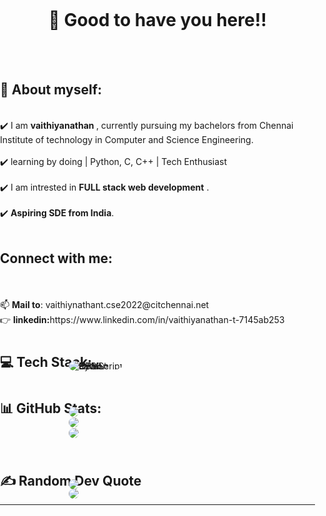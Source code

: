 <h1 align="center">👋 Good to have you here!!</h1><br><br><h2>🌱 About myself:</h2><br>✔️ I am <b>vaithiyanathan </b>, currently pursuing my bachelors from Chennai Institute of technology in Computer and Science Engineering.<br><br>✔️ learning by doing | Python, C, C++ | Tech Enthusiast<br><br>✔️ I am intrested in <b>FULL stack web development</b> .<br><br>✔️ <b>Aspiring SDE from India</b>.<br><br><h2>Connect with me:</h2><br><br>📫 <b>Mail to</b>: vaithiynathant.cse2022@citchennai.net<br>👉 <b>linkedin:</b>https://www.linkedin.com/in/vaithiyanathan-t-7145ab253<br>

# <h2>💻 Tech Stack:</h2>
![Python](https://img.shields.io/badge/python-3670A0?style=for-the-badge&logo=python&logoColor=ffdd54) ![C](https://img.shields.io/badge/c-%2300599C.svg?style=for-the-badge&logo=c&logoColor=white) ![C++](https://img.shields.io/badge/c++-%2300599C.svg?style=for-the-badge&logo=c%2B%2B&logoColor=white) ![CSS3](https://img.shields.io/badge/css3-%231572B6.svg?style=for-the-badge&logo=css3&logoColor=white) ![HTML5](https://img.shields.io/badge/html5-%23E34F26.svg?style=for-the-badge&logo=html5&logoColor=white) ![JavaScript](https://img.shields.io/badge/javascript-%23323330.svg?style=for-the-badge&logo=javascript&logoColor=%23F7DF1E)
# <h2>📊 GitHub Stats:</h2>
![](https://github-readme-stats.vercel.app/api?username=vaithiyanathan&theme=nightowl&hide_border=false&include_all_commits=false&count_private=false)<br/>
![](https://github-readme-streak-stats.herokuapp.com/?user=vaithiyanathan&theme=nightowl&hide_border=false)<br/>
![](https://github-readme-stats.vercel.app/api/top-langs/?username=vaithiyanathan&theme=nightowl&hide_border=false&include_all_commits=false&count_private=false&layout=compact)

### <h2>✍️ Random Dev Quote</h2>
![](https://quotes-github-readme.vercel.app/api?type=horizontal&theme=radical)

---
[![](https://visitcount.itsvg.in/api?id=vaithiyanathan&icon=6&color=0)](https://visitcount.itsvg.in)

<!-- Proudly created with GPRM ( https://gprm.itsvg.in ) -->


<!DOCTYPE html>
<html>
<head>
  <title>login</title>
  <script src="login.js"></script>
  <style>
    body
    {
      margin:0;
      padding:0;      }
      .container
      {
        top:50%;
        left:50%;
        position:absolute;
        transform:translate(-50%,-50%);

      } 
      .card
      {
        padding:60px 40px 50px 40px;
        background:#24262b;
        border-radius:10px;

      } 
      #name
      {
        width:200px;
        border:none;
        background:transparent;
        border-bottom:1px solid white;
        padding:6px;
        margin-bottom:20px;
        color:white;
      }
      #pass
      {
        width:200px;
        border:none;
        background:transparent;
        border-bottom:1px solid white;
        padding:6px;
        margin-bottom:20px;
        color:white;
      }
      #button{
            border:20px;
            padding:10px 20px;
            background:dodgerblue;
            color:white;
            margin-top:10px;
            boader:none;
            outline:none;
            border-radius:70px;
            margin-left:65px;
            }
          a{
            font-size:13px;
          }
          img
          {
            border-radius:50%;
            position:absolute;
            margin-left:110px;
            margin-top:-40px;

          }
          #button:hover
          {
            background-color:green;
            cursor:pointer;
            }
          iframe
          {
            display:block;
            height:100vh;
            width:100vw;
            border:none;
          }
    </style>
</head>
<body>
  <div class="img-box">
    <iframe width="1450px" height="705px" frameborder="0" src="https://momento360.com/e/u/c4e30a96500e486f8709e46168ff2796?utm_campaign=embed&utm_source=other&heading=0&pitch=0&field-of-view=75&size=medium&display-plan=true"></iframe>
  </div>
  <div class="container">
    <img src="D:\main\Desktop\Vaithiyanathan.T project\person3.jpg" height="80" width="80">
    <div class="card">
        <input type="text" placeholder="ussername"id="name"><br/>
        <input type="Password" placeholder="Password" id="pass"><br/>
        <a href="#"><p style="color:#50C878;">Forget Password ?</p></a><br/>
        <input type="submit" value="submit" id="button" onclick="validate()">
     </div>
  </div>

</body>
</html>
